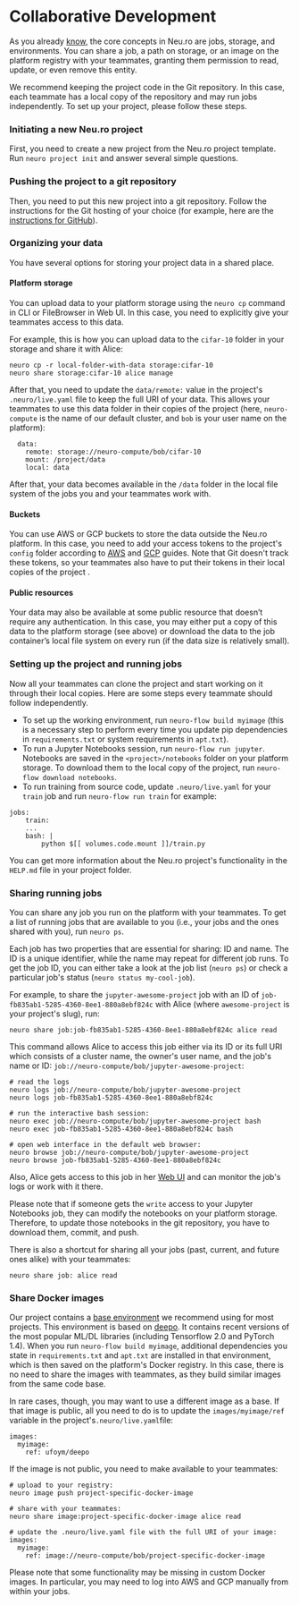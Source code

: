 # Collaborative Development

As you already [know](getting-started.md#understanding-core-concepts), the core concepts in Neu.ro are jobs, storage, and environments. You can share a job, a path on storage, or an image on the platform registry with your teammates, granting them permission to read, update, or even remove this entity.

We recommend keeping the project code in the Git repository. In this case, each teammate has a local copy of the repository and may run jobs independently. To set up your project, please follow these steps.

### Initiating a new Neu.ro project

First, you need to create a new project from the Neu.ro project template. Run `neuro project init` and answer several simple questions.

### Pushing the project to a git repository

Then, you need to put this new project into a git repository. Follow the instructions for the Git hosting of your choice \(for example, here are the [instructions for GitHub](https://help.github.com/en/github/importing-your-projects-to-github/adding-an-existing-project-to-github-using-the-command-line)\).

### Organizing your data

You have several options for storing your project data in a shared place.

#### Platform storage

You can upload data to your platform storage using the `neuro cp` command in CLI or FileBrowser in Web UI. In this case, you need to explicitly give your teammates access to this data.

For example, this is how you can upload data to the `cifar-10` folder in your storage and share it with Alice:

```text
neuro cp -r local-folder-with-data storage:cifar-10
neuro share storage:cifar-10 alice manage
```

After that, you need to update the `data/remote:` value in the project's `.neuro/live.yaml` file to keep the full URI of your data. This allows your teammates to use this data folder in their copies of the project \(here, `neuro-compute` is the name of our default cluster, and `bob` is your user name on the platform\):

```text
  data:
    remote: storage://neuro-compute/bob/cifar-10
    mount: /project/data
    local: data
```

After that, your data becomes available in the `/data` folder in the local file system of the jobs you and your teammates work with.

#### Buckets

You can use AWS or GCP buckets to store the data outside the Neu.ro platform. In this case, you need to add your access tokens to the project's `config` folder according to [AWS](https://docs.neu.ro/toolbox/accessing-object-storage-in-aws) and [GCP](https://docs.neu.ro/toolbox/accessing-object-storage-in-gcp) guides. Note that Git doesn't track these tokens, so your teammates also have to put their tokens in their local copies of the project .

#### Public resources

Your data may also be available at some public resource that doesn’t require any authentication. In this case, you may either put a copy of this data to the platform storage \(see above\) or download the data to the job container’s local file system on every run \(if the data size is relatively small\).

### Setting up the project and running jobs

Now all your teammates can clone the project and start working on it through their local copies. Here are some steps every teammate should follow independently.

* To set up the working environment, run `neuro-flow build myimage` \(this is a necessary step to perform every time you update pip dependencies in `requirements.txt` or system requirements in `apt.txt`\). 
* To run a Jupyter Notebooks session, run `neuro-flow run jupyter`. Notebooks are saved in the `<project>/notebooks` folder on your platform storage. To download them to the local copy of the project, run `neuro-flow download notebooks`.
* To run training from source code, update `.neuro/live.yaml` for your `train` job and run `neuro-flow run train` for example:

```text
jobs:
    train:
    ...
    bash: |
        python $[[ volumes.code.mount ]]/train.py
```

You can get more information about the Neu.ro project's functionality in the `HELP.md` file in your project folder.

### Sharing running jobs 

You can share any job you run on the platform with your teammates. To get a list of running jobs that are available to you \(i.e., your jobs and the ones shared with you\), run `neuro ps`. 

Each job has two properties that are essential for sharing: ID and name. The ID is a unique identifier, while the name may repeat for different job runs. To get the job ID, you can either take a look at the job list \(`neuro ps`\) or check a particular job's status \(`neuro status my-cool-job`\).

For example, to share the `jupyter-awesome-project` job with an ID of `job-fb835ab1-5285-4360-8ee1-880a8ebf824c` with Alice \(where `awesome-project` is your project's slug\), run:

```text
neuro share job:job-fb835ab1-5285-4360-8ee1-880a8ebf824c alice read
```

This command allows Alice to access this job either via its ID or its full URI which consists of a cluster name, the owner's user name, and the job's name or ID: `job://neuro-compute/bob/jupyter-awesome-project`:

```text
# read the logs
neuro logs job://neuro-compute/bob/jupyter-awesome-project
neuro logs job-fb835ab1-5285-4360-8ee1-880a8ebf824c   

# run the interactive bash session:
neuro exec job://neuro-compute/bob/jupyter-awesome-project bash  
neuro exec job-fb835ab1-5285-4360-8ee1-880a8ebf824c bash   
    
# open web interface in the default web browser:
neuro browse job://neuro-compute/bob/jupyter-awesome-project 
neuro browse job-fb835ab1-5285-4360-8ee1-880a8ebf824c
```

Also, Alice gets access to this job in her [Web UI](https://app.neu.ro/) and can monitor the job's logs or work with it there.

Please note that if someone gets the `write` access to your Jupyter Notebooks job, they can modify the notebooks on your platform storage. Therefore, to update those notebooks in the git repository, you have to download them, commit, and push.

There is also a shortcut for sharing all your jobs \(past, current, and future ones alike\) with your teammates:

```text
neuro share job: alice read
```

### Share Docker images 

Our project contains a [base environment](https://hub.docker.com/r/neuromation/base) we recommend using for most projects. This environment is based on [deepo](https://github.com/ufoym/deepo). It contains recent versions of the most popular ML/DL libraries \(including Tensorflow 2.0 and PyTorch 1.4\). When you run `neuro-flow build myimage`, additional dependencies you state in `requirements.txt` and `apt.txt` are installed in that environment, which is then saved on the platform's Docker registry. In this case, there is no need to share the images with teammates, as they build similar images from the same code base.

In rare cases, though, you may want to use a different image as a base. If that image is public, all you need to do is to update the `images/myimage/ref` variable in the project's`.neuro/live.yaml`file:

```text
images:
  myimage:
    ref: ufoym/deepo
```

If the image is not public, you need to make available to your teammates:

```text
# upload to your registry:
neuro image push project-specific-docker-image

# share with your teammates:
neuro share image:project-specific-docker-image alice read

# update the .neuro/live.yaml file with the full URI of your image:
images:
  myimage:
    ref: image://neuro-compute/bob/project-specific-docker-image
```

Please note that some functionality may be missing in custom Docker images. In particular, you may need to log into AWS and GCP manually from within your jobs. 

